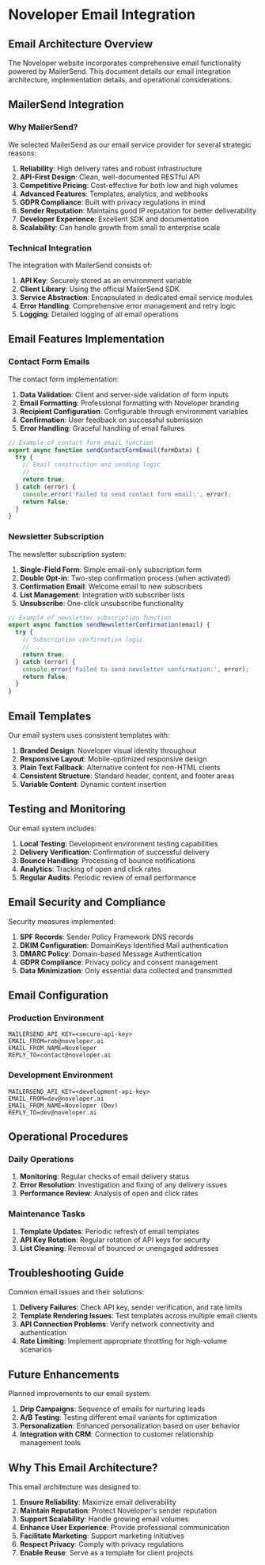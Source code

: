 # Noveloper Email Integration

## Email Architecture Overview

The Noveloper website incorporates comprehensive email functionality powered by MailerSend. This document details our email integration architecture, implementation details, and operational considerations.

## MailerSend Integration

### Why MailerSend?

We selected MailerSend as our email service provider for several strategic reasons:

1. **Reliability**: High delivery rates and robust infrastructure
2. **API-First Design**: Clean, well-documented RESTful API
3. **Competitive Pricing**: Cost-effective for both low and high volumes
4. **Advanced Features**: Templates, analytics, and webhooks
5. **GDPR Compliance**: Built with privacy regulations in mind
6. **Sender Reputation**: Maintains good IP reputation for better deliverability
7. **Developer Experience**: Excellent SDK and documentation
8. **Scalability**: Can handle growth from small to enterprise scale

### Technical Integration

The integration with MailerSend consists of:

1. **API Key**: Securely stored as an environment variable
2. **Client Library**: Using the official MailerSend SDK
3. **Service Abstraction**: Encapsulated in dedicated email service modules
4. **Error Handling**: Comprehensive error management and retry logic
5. **Logging**: Detailed logging of all email operations

## Email Features Implementation

### Contact Form Emails

The contact form implementation:

1. **Data Validation**: Client and server-side validation of form inputs
2. **Email Formatting**: Professional formatting with Noveloper branding
3. **Recipient Configuration**: Configurable through environment variables
4. **Confirmation**: User feedback on successful submission
5. **Error Handling**: Graceful handling of email failures

```javascript
// Example of contact form email function
export async function sendContactFormEmail(formData) {
  try {
    // Email construction and sending logic
    // ...
    return true;
  } catch (error) {
    console.error('Failed to send contact form email:', error);
    return false;
  }
}
```

### Newsletter Subscription

The newsletter subscription system:

1. **Single-Field Form**: Simple email-only subscription form
2. **Double Opt-in**: Two-step confirmation process (when activated)
3. **Confirmation Email**: Welcome email to new subscribers
4. **List Management**: Integration with subscriber lists
5. **Unsubscribe**: One-click unsubscribe functionality

```javascript
// Example of newsletter subscription function
export async function sendNewsletterConfirmation(email) {
  try {
    // Subscription confirmation logic
    // ...
    return true;
  } catch (error) {
    console.error('Failed to send newsletter confirmation:', error);
    return false;
  }
}
```

## Email Templates

Our email system uses consistent templates with:

1. **Branded Design**: Noveloper visual identity throughout
2. **Responsive Layout**: Mobile-optimized responsive design
3. **Plain Text Fallback**: Alternative content for non-HTML clients
4. **Consistent Structure**: Standard header, content, and footer areas
5. **Variable Content**: Dynamic content insertion

## Testing and Monitoring

Our email system includes:

1. **Local Testing**: Development environment testing capabilities
2. **Delivery Verification**: Confirmation of successful delivery
3. **Bounce Handling**: Processing of bounce notifications
4. **Analytics**: Tracking of open and click rates
5. **Regular Audits**: Periodic review of email performance

## Email Security and Compliance

Security measures implemented:

1. **SPF Records**: Sender Policy Framework DNS records
2. **DKIM Configuration**: DomainKeys Identified Mail authentication
3. **DMARC Policy**: Domain-based Message Authentication
4. **GDPR Compliance**: Privacy policy and consent management
5. **Data Minimization**: Only essential data collected and transmitted

## Email Configuration

### Production Environment

```
MAILERSEND_API_KEY=<secure-api-key>
EMAIL_FROM=rob@noveloper.ai
EMAIL_FROM_NAME=Noveloper
REPLY_TO=contact@noveloper.ai
```

### Development Environment

```
MAILERSEND_API_KEY=<development-api-key>
EMAIL_FROM=dev@noveloper.ai
EMAIL_FROM_NAME=Noveloper (Dev)
REPLY_TO=dev@noveloper.ai
```

## Operational Procedures

### Daily Operations

1. **Monitoring**: Regular checks of email delivery status
2. **Error Resolution**: Investigation and fixing of any delivery issues
3. **Performance Review**: Analysis of open and click rates

### Maintenance Tasks

1. **Template Updates**: Periodic refresh of email templates
2. **API Key Rotation**: Regular rotation of API keys for security
3. **List Cleaning**: Removal of bounced or unengaged addresses

## Troubleshooting Guide

Common email issues and their solutions:

1. **Delivery Failures**: Check API key, sender verification, and rate limits
2. **Template Rendering Issues**: Test templates across multiple email clients
3. **API Connection Problems**: Verify network connectivity and authentication
4. **Rate Limiting**: Implement appropriate throttling for high-volume scenarios

## Future Enhancements

Planned improvements to our email system:

1. **Drip Campaigns**: Sequence of emails for nurturing leads
2. **A/B Testing**: Testing different email variants for optimization
3. **Personalization**: Enhanced personalization based on user behavior
4. **Integration with CRM**: Connection to customer relationship management tools

## Why This Email Architecture?

This email architecture was designed to:

1. **Ensure Reliability**: Maximize email deliverability
2. **Maintain Reputation**: Protect Noveloper's sender reputation
3. **Support Scalability**: Handle growing email volumes
4. **Enhance User Experience**: Provide professional communication
5. **Facilitate Marketing**: Support marketing initiatives
6. **Respect Privacy**: Comply with privacy regulations
7. **Enable Reuse**: Serve as a template for client projects